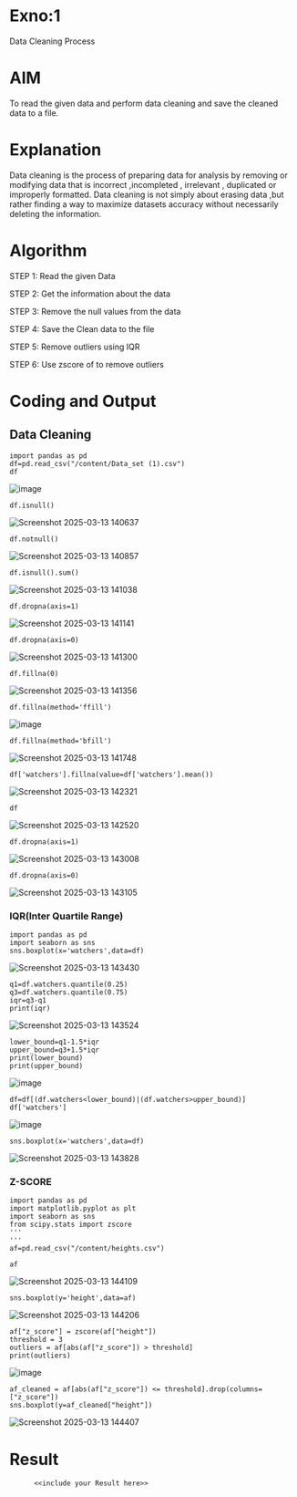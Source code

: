 # Exno:1
Data Cleaning Process

# AIM
To read the given data and perform data cleaning and save the cleaned data to a file.

# Explanation
Data cleaning is the process of preparing data for analysis by removing or modifying data that is incorrect ,incompleted , irrelevant , duplicated or improperly formatted. Data cleaning is not simply about erasing data ,but rather finding a way to maximize datasets accuracy without necessarily deleting the information.

# Algorithm
STEP 1: Read the given Data

STEP 2: Get the information about the data

STEP 3: Remove the null values from the data

STEP 4: Save the Clean data to the file

STEP 5: Remove outliers using IQR

STEP 6: Use zscore of to remove outliers

# Coding and Output
##  Data Cleaning

```
import pandas as pd
df=pd.read_csv("/content/Data_set (1).csv")
df
```
![image](https://github.com/user-attachments/assets/ecd5c1e0-d8ac-4f35-99df-d5ec717442bd)
```
df.isnull()
```
![Screenshot 2025-03-13 140637](https://github.com/user-attachments/assets/42b02054-121c-494c-8637-ff5e0eb288f3)
```
df.notnull()
```
![Screenshot 2025-03-13 140857](https://github.com/user-attachments/assets/ebac5e43-6cdc-4866-a8fc-6f3ba9864969)
```
df.isnull().sum()
```
![Screenshot 2025-03-13 141038](https://github.com/user-attachments/assets/7c39490f-d5f5-468a-81b0-05cbf6fdaff6)
```
df.dropna(axis=1)
```
![Screenshot 2025-03-13 141141](https://github.com/user-attachments/assets/8c3ee20d-b573-4af0-9295-48c714825879)
```
df.dropna(axis=0)
```
![Screenshot 2025-03-13 141300](https://github.com/user-attachments/assets/5cf5f291-6363-47fa-bf63-97694b477f06)
```
df.fillna(0)
```
![Screenshot 2025-03-13 141356](https://github.com/user-attachments/assets/223c8978-dced-457e-86d0-8bf3f1c861ce)
```
df.fillna(method='ffill')
```
![image](https://github.com/user-attachments/assets/c47e8fc6-9929-448c-bee4-2b6639175a05)
```
df.fillna(method='bfill')
```
![Screenshot 2025-03-13 141748](https://github.com/user-attachments/assets/de4647d8-e971-47b8-803d-7a1c47df022c)
```
df['watchers'].fillna(value=df['watchers'].mean())
```
![Screenshot 2025-03-13 142321](https://github.com/user-attachments/assets/63cb37c4-825e-405f-818f-23468c0a4fc5)
```
df
```
![Screenshot 2025-03-13 142520](https://github.com/user-attachments/assets/8236f8a5-8ed5-46a3-9228-4a1c2274b2fa)
```
df.dropna(axis=1)
```
![Screenshot 2025-03-13 143008](https://github.com/user-attachments/assets/dc7da54d-9c63-4d7a-aefb-f29d4cee9291)
```
df.dropna(axis=0)
```
![Screenshot 2025-03-13 143105](https://github.com/user-attachments/assets/939e59d7-a6d2-49fc-9705-871a5f8b2635)

### IQR(Inter Quartile Range)
```
import pandas as pd
import seaborn as sns
sns.boxplot(x='watchers',data=df)
```
![Screenshot 2025-03-13 143430](https://github.com/user-attachments/assets/c1588ddc-695b-4fb5-ac9d-294cbd522de5)
```
q1=df.watchers.quantile(0.25)
q3=df.watchers.quantile(0.75)
iqr=q3-q1
print(iqr)
```
![Screenshot 2025-03-13 143524](https://github.com/user-attachments/assets/f4c93b26-8eee-4e66-91d7-c82a92d866f4)
```
lower_bound=q1-1.5*iqr
upper_bound=q3+1.5*iqr
print(lower_bound)
print(upper_bound)
```
![image](https://github.com/user-attachments/assets/41be9a5a-521b-4d4f-bbf6-d814f0ea5717)
```
df=df[(df.watchers<lower_bound)|(df.watchers>upper_bound)]
df['watchers']
```
![image](https://github.com/user-attachments/assets/2c6dd4de-5f53-415e-a9ae-294d4dd8958d)
```
sns.boxplot(x='watchers',data=df)
```
![Screenshot 2025-03-13 143828](https://github.com/user-attachments/assets/d17138d4-6400-41ae-bd3e-66c1c40732a9)
### Z-SCORE
```
import pandas as pd
import matplotlib.pyplot as plt
import seaborn as sns
from scipy.stats import zscore
'''
'''
af=pd.read_csv("/content/heights.csv")
```
```
af
```
![Screenshot 2025-03-13 144109](https://github.com/user-attachments/assets/24b9d9b5-8280-444c-afe1-a164cf6b554a)
```
sns.boxplot(y='height',data=af)
```
![Screenshot 2025-03-13 144206](https://github.com/user-attachments/assets/5d3ac063-b750-4ba2-a786-687b843ec55d)
```
af["z_score"] = zscore(af["height"])
threshold = 3
outliers = af[abs(af["z_score"]) > threshold]
print(outliers)
```
![image](https://github.com/user-attachments/assets/5b932c8f-8a6e-4896-8db8-a4131bbd43cb)
```
af_cleaned = af[abs(af["z_score"]) <= threshold].drop(columns=["z_score"])
sns.boxplot(y=af_cleaned["height"])
```
![Screenshot 2025-03-13 144407](https://github.com/user-attachments/assets/ad7aa97d-e6a2-4187-8483-101fd13b4bd1)
































# Result
          <<include your Result here>>
